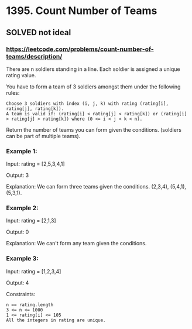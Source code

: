 # 1395. Count Number of Teams

## SOLVED not ideal


### https://leetcode.com/problems/count-number-of-teams/description/

There are n soldiers standing in a line. Each soldier is assigned a unique rating value.

You have to form a team of 3 soldiers amongst them under the following rules:

    Choose 3 soldiers with index (i, j, k) with rating (rating[i], rating[j], rating[k]).
    A team is valid if: (rating[i] < rating[j] < rating[k]) or (rating[i] > rating[j] > rating[k]) where (0 <= i < j < k < n).

Return the number of teams you can form given the conditions. (soldiers can be part of multiple teams).



### Example 1:

Input: rating = [2,5,3,4,1]

Output: 3

Explanation: We can form three teams given the conditions. (2,3,4), (5,4,1), (5,3,1).

### Example 2:

Input: rating = [2,1,3]

Output: 0

Explanation: We can't form any team given the conditions.

### Example 3:

Input: rating = [1,2,3,4]

Output: 4



Constraints:

    n == rating.length
    3 <= n <= 1000
    1 <= rating[i] <= 105
    All the integers in rating are unique.

